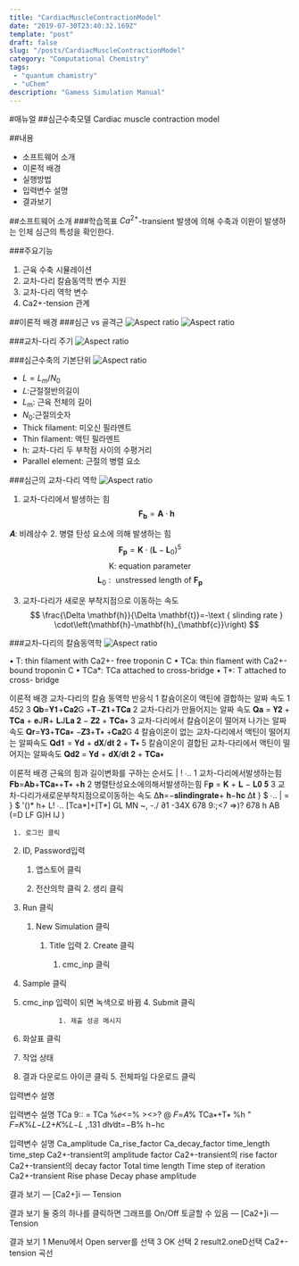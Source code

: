 ```yaml
---
title: "CardiacMuscleContractionModel"
date: "2019-07-30T23:40:32.169Z"
template: "post"
draft: false
slug: "/posts/CardiacMuscleContractionModel"
category: "Computational Chemistry"
tags: 
 - "quantum chamistry"
 - "uChem"
description: "Gamess Simulation Manual"
---
```

#매뉴얼
##심근수축모델 Cardiac muscle contraction model
 
##내용
- 소프트웨어 소개 
- 이론적 배경 
- 실행방법 
- 입력변수 설명 
- 결과보기
             
##소프트웨어 소개
###학습목표 
$C a^{2+}$-transient 발생에 의해 수축과 이완이 발생하는 인체 심근의 특성을 확인한다.

###주요기능
1. 근육 수축 시뮬레이션
2. 교차-다리 칼슘동역학 변수 지원 
3. 교차-다리 역학 변수
4. Ca2+-tension 관계

  
##이론적 배경
###심근 vs 골격근
![Aspect ratio](/media/POST/00009/0.jpg)
![Aspect ratio](/media/POST/00009/1.jpg)

###교차-다리 주기
![Aspect ratio](/media/POST/00009/2.jpg)
   
###심근수축의 기본단위
![Aspect ratio](/media/POST/00009/3.jpg)

- $L=L_{m} / N_{0}$
- 𝐿:근절절반의길이
- $L_{\mathrm{m}}$: 근육 전체의 길이
- $N_{0}$:근절의숫자
- Thick filament: 미오신 필라멘트
- Thin filament: 액틴 필라멘트
- h: 교차-다리 두 부착점 사이의 수평거리
- Parallel element: 근절의 병렬 요소
  
###심근의 교차-다리 역학
![Aspect ratio](/media/POST/00009/4.jpg)

1. 교차-다리에서 발생하는 힘
$$
\boldsymbol{F}_{\boldsymbol{b}}=\boldsymbol{A} \cdot \mathbf{h}
$$

𝑨: 비례상수
2. 병렬 탄성 요소에 의해 발생하는 힘
$$
\mathbf{F}_{\mathbf{p}}=\mathbf{K} \cdot\left(\mathbf{L}-\mathbf{L}_{0}\right)^{5}
$$
$$
\text { K: equation parameter }
$$
$$
\mathbf{L}_{0} : \text { unstressed length of } \mathbf{F}_{\mathbf{p}}
$$

3. 교차-다리가 새로운 부착지점으로 이동하는 속도
$$
\frac{\Delta \mathbf{h}}{\Delta \mathbf{t}}=-\text { slinding rate } \cdot\left(\mathbf{h}-\mathbf{h}_{\mathbf{c}}\right)
$$
  
###교차-다리의 칼슘동역학
![Aspect ratio](/media/POST/00009/5.jpg)

• T: thin filament with Ca2+- free troponin C
• TCa: thin flament with Ca2+-bound troponin C
• TCa*: TCa attached to cross-bridge
• T*: T attached to cross- bridge
   
이론적 배경
 교차-다리의 칼슘 동역학 반응식 1 칼슘이온이 액틴에 결합하는 알짜 속도
   1
452
3
𝐐𝐛=𝐘𝟏+𝐂𝐚𝟐G +𝐓−𝐙𝟏+𝐓𝐂𝐚
2 교차-다리가 만들어지는 알짜 속도
𝐐𝐚 = 𝐘𝟐 + 𝐓𝐂𝐚 + 𝐞J𝐑+ 𝐋J𝐋𝐚 𝟐 − 𝐙𝟐 + 𝐓𝐂𝐚∗
3 교차-다리에서 칼슘이온이 떨어져 나가는 알짜속도 𝐐𝐫=𝐘𝟑+𝐓𝐂𝐚∗ −𝐙𝟑+𝐓∗ +𝐂𝐚𝟐G
4 칼슘이온이 없는 교차-다리에서 액틴이 떨어지는 알짜속도
𝐐𝐝𝟏 = 𝐘𝐝 + 𝐝𝐗/𝐝𝐭 𝟐 + 𝐓∗
5 칼슘이온이 결합된 교차-다리에서 액틴이 떨어지는 알짜속도
              𝐐𝐝𝟐 = 𝐘𝐝 + 𝐝𝐗/𝐝𝐭 𝟐 + 𝐓𝐂𝐚∗
    
이론적 배경
 근육의 힘과 길이변화를 구하는 순서도
   | ! ∙..
1 교차-다리에서발생하는힘 𝐅𝐛=𝐀𝐛+𝐓𝐂𝐚∗+𝐓∗ +𝐡
2 병렬탄성요소에의해서발생하는힘 F𝐩 = 𝐊 + 𝐋 − 𝐋𝟎 𝟓
3 교차-다리가새로운부착지점으로이동하는 속도
∆𝐡=−𝐬𝐥𝐢𝐧𝐝𝐢𝐧𝐠𝐫𝐚𝐭𝐞+ 𝐡−𝐡𝐜 ∆𝐭
     } $ ∙..
      | = } $ '()* h+ L! ∙..
[Tca*]+[T*]
GL MN
     ~, -./ ∂1 -34Х 678 9:;<7 =>)? 678 h
AB (=D LF G)H IJ )
     
     1. 로그인 클릭
2. ID, Password입력

   1. 앱스토어 클릭

     1. 전산의학 클릭 2. 생리 클릭
3. Run 클릭
  
   1. New Simulation 클릭

      1. Title 입력 2. Create 클릭

            1. cmc_inp 클릭
2. Sample 클릭
3. cmc_inp 입력이 되면 녹색으로 바뀜 4. Submit 클릭

                1. 제출 성공 메시지
2. 화살표 클릭
3. 작업 상태
4. 결과 다운로드 아이콘 클릭 5. 전체파일 다운로드 클릭

입력변수 설명
          
입력변수 설명
        TCa 9:: = TCa %𝑒<=% ><>? @
𝐹=𝐴% TCa∗+T∗ %h "
𝐹=𝐾%𝐿−𝐿2+𝐾%𝐿−𝐿 ,.131
dh⁄dt=−B% h−hc
         
입력변수 설명
       Ca_amplitude
Ca_rise_factor Ca_decay_factor time_length time_step
Ca2+-transient의 amplitude factor
Ca2+-transient의 rise factor Ca2+-transient의 decay factor Total time length
Time step of iteration
Ca2+-transient
  Rise phase
Decay phase
       amplitude

결과 보기
    ― [Ca2+]i
 ― Tension
  
결과 보기
    둘 중의 하나를 클릭하면 그래프를 On/Off 토글할 수 있음
       ― [Ca2+]i
 ― Tension
  
결과 보기
  1 Menu에서 Open server를 선택
              3 OK 선택
2 result2.oneD선택
Ca2+-tension 곡선
   